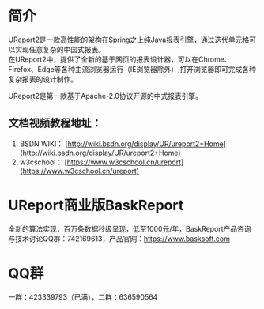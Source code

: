 # 简介

UReport2是一款高性能的架构在Spring之上纯Java报表引擎，通过迭代单元格可以实现任意复杂的中国式报表。  
在UReport2中，提供了全新的基于网页的报表设计器，可以在Chrome、Firefox、Edge等各种主流浏览器运行（IE浏览器除外）,打开浏览器即可完成各种复杂报表的设计制作。

UReport2是第一款基于Apache-2.0协议开源的中式报表引擎。

## 文档视频教程地址：
1.  BSDN WIKI： [http://wiki.bsdn.org/display/UR/ureport2+Home](http://wiki.bsdn.org/display/UR/ureport2+Home)
2.  w3cschool： [https://www.w3cschool.cn/ureport](https://www.w3cschool.cn/ureport)

# UReport商业版BaskReport

全新的算法实现，百万条数据秒级呈现，低至1000元/年，BaskReport产品咨询与技术讨论QQ群：742169613，产品官网：https://www.basksoft.com

# QQ群

一群：423339793（已满），二群：636590564




